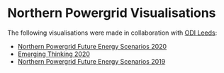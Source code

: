 # Northern Powergrid Visualisations

The following visualisations were made in collaboration with [ODI Leeds](https://odileeds.org/):

* [Northern Powergrid Future Energy Scenarios 2020](https://odileeds.github.io/northern-powergrid/2020-DFES/)
* [Emerging Thinking 2020](https://odileeds.github.io/northern-powergrid/2020-emerging-thinking/)
* [Northern Powergrid Future Energy Scenarios 2019](https://odileeds.github.io/northern-powergrid/2019-DFES/)
